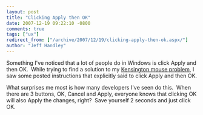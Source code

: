 ```yaml
---
layout: post
title: "Clicking Apply then OK"
date: 2007-12-19 09:22:10 -0800
comments: true
tags: ["ux"]
redirect_from: ["/archive/2007/12/19/clicking-apply-then-ok.aspx/"]
author: "Jeff Handley"
---
```

<!-- more -->
<p>Something I've noticed that a lot of people do in Windows is click Apply and then OK.  While trying to find a solution to my <a href="http://blog.jeffhandley.com/archive/2007/12/18/kensington-expert-mouse-on-vista.aspx" target="_blank">Kensington mouse problem</a>, I saw some posted instructions that explicitly said to click Apply and then OK.</p>  <p>What surprises me most is how many developers I've seen do this.  When there are 3 buttons, OK, Cancel and Apply, everyone knows that clicking OK will also Apply the changes, right?  Save yourself 2 seconds and just click OK.</p>
